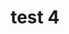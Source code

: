 ---
title: test 4
redirect_to: https://drive.google.com/file/d/1IFXIprf4uOAk8B19lAkzEgg5fu0upwf3/view?usp=sharing 
redirect_from: 
  - /jkaksj
  - /jkaksj
  - /aSas
---